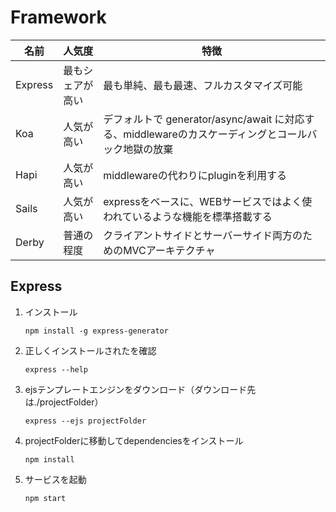 # Framework

   名前 | 人気度 | 特徴
   ---------| ----------------|--------------------------------------------------------------
   Express  | 最もシェアが高い | 最も単純、最も最速、フルカスタマイズ可能
   Koa      | 人気が高い | デフォルトで generator/async/await に対応する、middlewareのカスケーディングとコールバック地獄の放棄
   Hapi     | 人気が高い | middlewareの代わりにpluginを利用する
   Sails    | 人気が高い | expressをベースに、WEBサービスではよく使われているような機能を標準搭載する
   Derby    | 普通の程度 | クライアントサイドとサーバーサイド両方のためのMVCアーキテクチャ

## Express
1. インストール
   ```
   npm install -g express-generator
   ```
2. 正しくインストールされたを確認
   ```
   express --help
   ```
3. ejsテンプレートエンジンをダウンロード（ダウンロード先は./projectFolder）
   ```
   express --ejs projectFolder
   ```
4. projectFolderに移動してdependenciesをインストール
   ```
   npm install
   ```
5. サービスを起動
   ```
   npm start
   ```
